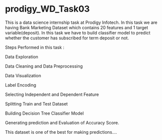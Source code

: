 # prodigy_WD_Task03
This is a data science internship task at Prodigy Infotech. In this task we are having Bank Marketing Dataset which contains 20 features and 1 target variable(deposit). In this task we have to build classifier model to predict whether the customer has subscribed for term deposit or not.

Steps Performed in this task :

Data Exploration

Data Cleaning and Data Preprocessing

Data Visualization

Label Encoding

Selecting Independent and Dependent Feature

Splitting Train and Test Dataset

Building Decision Tree Classifier Model

Generating prediction and Evaluation of Accuracy Score.

This dataset is one of the best for making predictions....

